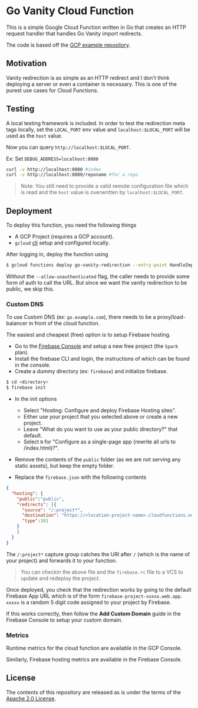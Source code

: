 # Go Vanity Cloud Function

This is a simple Google Cloud Function written in Go that creates an HTTP request handler that handles Go Vanity import redirects. 

The code is based off the [GCP example repository](https://github.com/GoogleCloudPlatform/govanityurls).

## Motivation

Vanity redirection is as simple as an HTTP redirect and I don't think deploying a server or even a container is necessary. This is one of the purest use cases for Cloud Functions.

## Testing

A local testing framework is included. In order to test the redirection meta tags locally, set the `LOCAL_PORT` env value and `localhost:$LOCAL_PORT` will be used as the `host` value.

Now you can query `http://localhost:$LOCAL_PORT`.

Ex: Set `DEBUG_ADDRESS=localhost:8080`

```bash
curl -v http://localhost:8080 #index
curl -v http://localhost:8080/reponame #for a repo
```

> Note: You still need to provide a valid remote configuration file which is read and the `host` value is overwritten by `localhost:$LOCAL_PORT`.

## Deployment

To deploy this function, you need the following things
- A GCP Project (requires a GCP account).
- `gcloud` [cli](https://cloud.google.com/sdk/gcloud) setup and configured locally.

After logging in, deploy the function using

```bash
$ gcloud functions deploy go-vanity-redirection --entry-point HandleImport --runtime go113 --trigger-http --memory 128MB --env-vars-file=./env.yml --allow-unauthenticated
```

Without the `--allow-unauthenticated` flag, the caller needs to provide some form of auth to call the URL. But since we want the vanity redirection to be public, we skip this.

### Custom DNS

To use Custom DNS (ex: `go.example.com`), there needs to be a proxy/load-balancer in front of the cloud function.

The easiest and cheapest (free) option is to setup Firebase hosting.
* Go to the [Firebase Console](https://console.firebase.google.com/u/1/) and setup a new free project (the `Spark` plan).
* Install the firebase CLI and login, the instructions of which can be found in the console.
* Create a dummy directory (ex: `firebase`) and initialize firebase.

```bash
$ cd <directory>
$ firebase init
```

* In the init options
   * Select "Hosting: Configure and deploy Firebase Hosting sites".
   * Either use your project that you selected above or create a new project.
   * Leave "What do you want to use as your public directory?" that default.
   * Select `N` for "Configure as a single-page app (rewrite all urls to /index.html)?".

* Remove the contents of the `public` folder (as we are not serving any static assets), but keep the empty folder.
* Replace the `firebase.json` with the following contents

```json
{
  "hosting": {
    "public":"public",
    "redirects": [{
      "source": "/:project*",
      "destination": "https://<location-project-name>.cloudfunctions.net/<function-name>/:project",
      "type":301
    }
    ]
  }
}
```

The `/:project*` capture group catches the URI after `/` (which is the name of your project) and forwards it to your function.

> You can checkin the above file and the `firebase.rc` file to a VCS to update and redeploy the project.

Once deployed, you check that the redirection works by going to the default Firebase App URL which is of the form `firebase-project-xxxxx.web.app`.
`xxxxx` is a random 5 digit code assigned to your project by Firebase.

If this works correctly, then follow the **Add Custom Domain** guide in the Firebase Console to setup your custom domain.

### Metrics

Runtime metrics for the cloud function are available in the GCP Console.

Similarly, Firebase hosting metrics are available in the Firebase Console.

## License

The contents of this repository are released as is under the terms of the [Apache 2.0 License](LICENSE).
